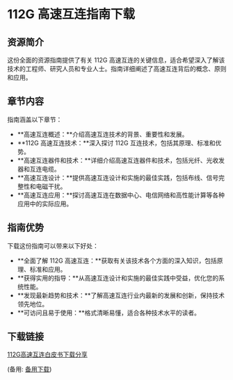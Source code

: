  # 112G 高速互连指南下载

 ## 资源简介

 这份全面的资源指南提供了有关 112G 高速互连的关键信息，适合希望深入了解该技术的工程师、研究人员和专业人士。指南详细阐述了高速互连背后的概念、原则和应用。

 ## 章节内容

 指南涵盖以下章节：

 - **高速互连概述：**介绍高速互连技术的背景、重要性和发展。
 - **112G 高速互连技术：**深入探讨 112G 互连技术，包括其原理、标准和优势。
 - **高速互连器件和技术：**详细介绍高速互连器件和技术，包括光纤、光收发器和互连电缆。
 - **高速互连设计：**提供高速互连设计和实施的最佳实践，包括布线、信号完整性和电磁干扰。
 - **高速互连应用：**探讨高速互连在数据中心、电信网络和高性能计算等各种应用中的实际应用。

 ## 指南优势

 下载这份指南可以带来以下好处：

 - **全面了解 112G 高速互连：**获取有关该技术各个方面的深入知识，包括原理、标准和应用。
 - **获得实用的指导：**从高速互连设计和实施的最佳实践中受益，优化您的系统性能。
 - **发现最新趋势和技术：**了解高速互连行业内最新的发展和创新，保持技术领先地位。
 - **可访问且易于使用：**格式清晰易懂，适合各种技术水平的读者。

 ## 下载链接
 [112G高速互连白皮书下载分享](https://pan.quark.cn/s/43c3d890d119) 

 (备用: [备用下载](https://pan.baidu.com/s/1mmKEWGAkauREtaWct2YegQ?pwd=1234))
